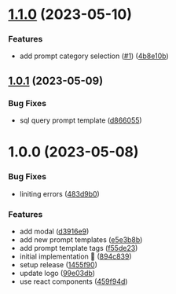 # [1.1.0](https://github.com/rpidanny/llm-prompt-templates/compare/chrome-extension-v1.0.1...chrome-extension-v1.1.0) (2023-05-10)


### Features

* add prompt category selection ([#1](https://github.com/rpidanny/llm-prompt-templates/issues/1)) ([4b8e10b](https://github.com/rpidanny/llm-prompt-templates/commit/4b8e10bdf7c8508786ea6ddc234ca917cec99c43))

## [1.0.1](https://github.com/rpidanny/llm-prompt-templates/compare/chrome-extension-v1.0.0...chrome-extension-v1.0.1) (2023-05-09)


### Bug Fixes

* sql query prompt template ([d866055](https://github.com/rpidanny/llm-prompt-templates/commit/d8660559f6b0cef3cc8292748fc9155fd62e7dea))

# 1.0.0 (2023-05-08)

### Bug Fixes

- liniting errors ([483d9b0](https://github.com/rpidanny/llm-prompt-templates/commit/483d9b037f1680c2a237ecb97b551bb82a8a394c))

### Features

- add modal ([d3916e9](https://github.com/rpidanny/llm-prompt-templates/commit/d3916e96a010807af219d36ea6a417c2885571eb))
- add new prompt templates ([e5e3b8b](https://github.com/rpidanny/llm-prompt-templates/commit/e5e3b8b926a5ba48f7ed2b023b9b359ca6a83332))
- add prompt template tags ([f55de23](https://github.com/rpidanny/llm-prompt-templates/commit/f55de23a490178ff1867e5ea8098b0b11eba03db))
- initial implementation 🚀 ([894c839](https://github.com/rpidanny/llm-prompt-templates/commit/894c83948c8fee40d2f054edf39ab7f3f65736e9))
- setup release ([1455f90](https://github.com/rpidanny/llm-prompt-templates/commit/1455f9099a70d515545837ebee8afb2a03d8dc2c))
- update logo ([99e03db](https://github.com/rpidanny/llm-prompt-templates/commit/99e03db8efbaf8bb8f8ad58396bfaff62ae0fc43))
- use react components ([459f94d](https://github.com/rpidanny/llm-prompt-templates/commit/459f94d7eb85a1e30bd501f9fae8a22d52faebf5))

